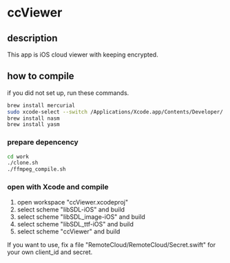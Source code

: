 # ccViewer

## description
This app is iOS cloud viewer with keeping encrypted.

## how to compile
if you did not set up, run these commands.

```bash
brew install mercurial
sudo xcode-select --switch /Applications/Xcode.app/Contents/Developer/
brew install nasm
brew install yasm
```

### prepare depencency

```bash
cd work
./clone.sh
./ffmpeg_compile.sh
```

### open with Xcode and compile
1. open workspace "ccViewer.xcodeproj"
2. select scheme "libSDL-iOS" and build
3. select scheme "libSDL_image-iOS" and build
4. select scheme "libSDL_ttf-iOS" and build
5. select scheme "ccViewer" and build

If you want to use, fix a file "RemoteCloud/RemoteCloud/Secret.swift" for your own client_id and secret.

